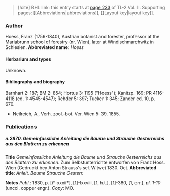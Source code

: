 > [!cite] BHL link: this entry starts at [page 233](https://www.biodiversitylibrary.org/page/33068475) of TL-2 Vol. II.
> Supporting pages: [[Abbreviations|abbreviations]], [[Layout key|layout key]].

### Author

Hoess, Franz (1756-1840), Austrian botanist and forester, professor at the Mariabrunn school of forestry (nr. Wien), later at Windischmarchwitz in Schlesien. 
**Abbreviated name**: *Hoess*

#### Herbarium and types

Unknown.

#### Bibliography and biography

Barnhart 2: 187; BM 2: 854; Hortus 3: 1195 ("Hoess"); Kanitzp. 169; PR 4116-4118 (ed. 1: 4545-4547); Rehder 5: 397; Tucker 1: 345; Zander ed. 10, p. 670.
- Neilreich, A., Verh. zool.-bot. Ver. Wien 5: 39. 1855.

### Publications

##### n.2870. Gemeinfassliche Anleitung die Baume und Strauche 0esterreichs aus den Blattern zu erkennen

**Title**
*Gemeinfassliche Anleitung die Baume und Strauche 0esterreichs aus den Blattern zu erkennen*. Zum Selbstunterrichte entworfen von Franz Hoss. Wien (Gedruckt bey Anton Strauss's sel. Witwe) 1830. Oct.
**Abbreviated title**: *Anleit. Baume Strauche Oesterr.*

**Notes**
*Publ*.: 1830, p. \[i\*-xxxii\*\], \[1\]-lxxviii, \[1, h.t.\], \[1\]-380, \[1, err.\], *pl. 1-10* (uncol. copper engr.). *Copy*: MO.

